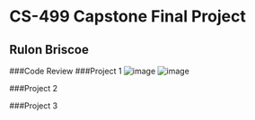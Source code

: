 # CS-499 Capstone Final Project
## Rulon Briscoe
###Code Review
###Project 1
![image](https://github.com/rubriscoe/rubriscoe.github.io/assets/131625839/76f5be0c-8f5e-4da1-9a11-e2934fc9189b)
![image](https://github.com/rubriscoe/rubriscoe.github.io/assets/131625839/1eec076e-4255-4c7f-8ac0-bf2700ec208b)

###Project 2

###Project 3
